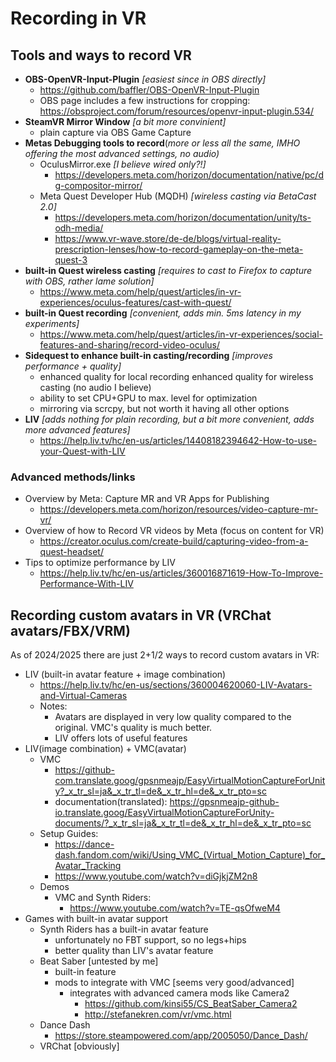 # Recording in VR

## Tools and ways to record VR

- **OBS-OpenVR-Input-Plugin** _[easiest since in OBS directly]_
    - https://github.com/baffler/OBS-OpenVR-Input-Plugin
    - OBS page includes a few instructions for cropping: https://obsproject.com/forum/resources/openvr-input-plugin.534/
- **SteamVR Mirror Window** _[a bit more convinient]_
    - plain capture via OBS Game Capture
- **Metas Debugging tools to record**(*more or less all the same, IMHO offering the most advanced settings, no audio)*
    - OculusMirror.exe _[I believe wired only?!]_
        - https://developers.meta.com/horizon/documentation/native/pc/dg-compositor-mirror/
    - Meta Quest Developer Hub (MQDH) _[wireless casting via BetaCast 2.0]_
        - https://developers.meta.com/horizon/documentation/unity/ts-odh-media/
        - https://www.vr-wave.store/de-de/blogs/virtual-reality-prescription-lenses/how-to-record-gameplay-on-the-meta-quest-3
- **built-in Quest wireless casting** _[requires to cast to Firefox to capture with OBS, rather lame solution]_
    - https://www.meta.com/help/quest/articles/in-vr-experiences/oculus-features/cast-with-quest/
- **built-in Quest recording** _[convenient, adds min. 5ms latency in my experiments]_
    - https://www.meta.com/help/quest/articles/in-vr-experiences/social-features-and-sharing/record-video-oculus/
- **Sidequest to enhance built-in casting/recording** _[improves performance + quality]_
    - enhanced quality for local recording enhanced quality for wireless casting (no audio I believe)
    - ability to set CPU+GPU to max. level for optimization
    - mirroring via scrcpy, but not worth it having all other options
- **LIV** _[adds nothing for plain recording, but a bit more convenient, adds more advanced features]_
    - https://help.liv.tv/hc/en-us/articles/14408182394642-How-to-use-your-Quest-with-LIV

### Advanced methods/links

- Overview by Meta: Capture MR and VR Apps for Publishing
    - https://developers.meta.com/horizon/resources/video-capture-mr-vr/
- Overview of how to Record VR videos by Meta (focus on content for VR)
    - https://creator.oculus.com/create-build/capturing-video-from-a-quest-headset/
- Tips to optimize performance by LIV
    - https://help.liv.tv/hc/en-us/articles/360016871619-How-To-Improve-Performance-With-LIV

## Recording custom avatars in VR (VRChat avatars/FBX/VRM)

As of 2024/2025 there are just 2+1/2 ways to record custom avatars in VR:

- LIV (built-in avatar feature + image combination)
    - https://help.liv.tv/hc/en-us/sections/360004620060-LIV-Avatars-and-Virtual-Cameras
    - Notes:
        - Avatars are displayed in very low quality compared to the original. VMC's quality is much better.
        - LIV offers lots of useful features
- LIV(image combination) + VMC(avatar)
    - VMC
        - https://github-com.translate.goog/gpsnmeajp/EasyVirtualMotionCaptureForUnity?_x_tr_sl=ja&_x_tr_tl=de&_x_tr_hl=de&_x_tr_pto=sc
        - documentation(translated): https://gpsnmeajp-github-io.translate.goog/EasyVirtualMotionCaptureForUnity-documents/?_x_tr_sl=ja&_x_tr_tl=de&_x_tr_hl=de&_x_tr_pto=sc
    - Setup Guides:
        - https://dance-dash.fandom.com/wiki/Using_VMC_(Virtual_Motion_Capture)_for_Avatar_Tracking
        - https://www.youtube.com/watch?v=diGjkjZM2n8
    - Demos
        - VMC and Synth Riders:
            - https://www.youtube.com/watch?v=TE-qsOfweM4
- Games with built-in avatar support
    - Synth Riders has a built-in avatar feature
        - unfortunately no FBT support, so no legs+hips
        - better quality than LIV's avatar feature
    - Beat Saber [untested by me]
        - built-in feature
        - mods to integrate with VMC [seems very good/advanced]
            - integrates with advanced camera mods like Camera2
                - https://github.com/kinsi55/CS_BeatSaber_Camera2
                - http://stefanekren.com/vr/vmc.html
    - Dance Dash
        - https://store.steampowered.com/app/2005050/Dance_Dash/
    - VRChat [obviously]
